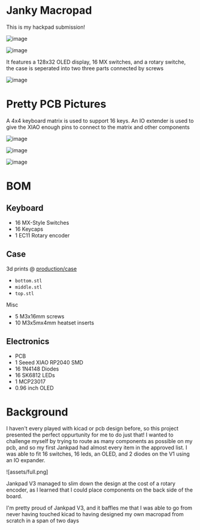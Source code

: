 # Janky Macropad #

This is my hackpad submission!

![image](assets/v3_full_front.png)

![image](assets/v3_full_back.png)

It features a 128x32 OLED display, 16 MX switches, and a rotary switche, the case is seperated into two three parts connected by screws

![image](assets/v3_case.png)

# Pretty PCB Pictures 

A 4x4 keyboard matrix is used to support 16 keys. An IO extender is used to give the XIAO enough pins to connect to the matrix and other components

![image](assets/v3_schematic.png)

![image](assets/v3_pcb_back.png)

![image](assets/v3_pcb_front.png)

# BOM #

## Keyboard ##

- 16 MX-Style Switches
- 16 Keycaps
- 1 EC11 Rotary encoder

## Case ##

3d prints @ [production/case](production/case)

- `bottom.stl`
- `middle.stl`
- `top.stl`

Misc

- 5 M3x16mm screws
- 10 M3x5mx4mm heatset inserts

## Electronics ## 
- PCB
- 1 Seeed XIAO RP2040 SMD
- 16 1N4148 Diodes
- 16 SK6812 LEDs
- 1 MCP23017
- 0.96 inch OLED


# Background #

I haven't every played with kicad or pcb design before, so this project presented the perfect oppurtunity for me to do just that!
I wanted to challenge myself by trying to route as many components as possible on my pcb, and so my first Jankpad had almost every item in the approved list. 
I was able to fit 16 switches, 16 leds, an OLED, and 2 diodes on the V1 using an IO expander.

![assets/full.png]

Jankpad V3 managed to slim down the design at the cost of a rotary encoder, as I learned that I could place components on the back side of the board.

I'm pretty proud of Jankpad V3, and it baffles me that I was able to go from never having touched kicad to having designed my own macropad from scratch in a span of two days

